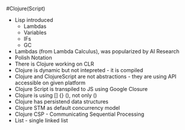 #Clojure(Script)
* Lisp introduced
	* Lambdas
	* Variables
	* IFs
	* GC
* Lambdas (from Lambda Calculus), was popularized by AI Research
* Polish Notation
* There is Clojure working on CLR
* Clojure is dynamic but not intepreted - it is compiled
* Clojure and ClojureScript are not abstractions - they are using API accessible on given platform
* Clojure Script is transpiled to JS using Google Closure
* Clojure is using [] {} (), not only ()
* Clojure has persistend data structures
* Clojure STM as default concurrency model
* Clojure CSP - Communicating Sequential Processing
* List - single linked list